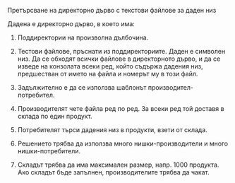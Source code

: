 Претърсване на директорно дърво с текстови файлове за даден низ

Дадена е директорно дърво, в което има:

1. Поддиректории на произволна дълбочина.
2. Тестови файлове, пръснати из поддиректориите.
Даден е символен низ. Да се обходят всички файлове в директорното дърво, и да се изведе на конзолата всеки ред, който съдържа дадения низ, предшестван от името на файла и номерът му в този файл.

1. Задължително е да се използва шаблонът производител-потребител.
2. Производителят чете файла ред по ред. За всеки ред той доставя в склада по един продукт.
3. Потребителят търси дадения низ в продукти, взети от склада.
4. Решението трябва да използва много нишки-производители и много нишки-потребители.
5. Складът трябва да има максимален размер, напр. 1000 продукта. Ако складът бъде запълнен, производителите трябва да чакат.
